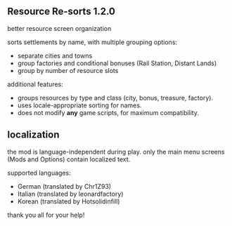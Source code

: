 ## Resource Re-sorts 1.2.0
better resource screen organization

sorts settlements by name, with multiple grouping options:
- separate cities and towns
- group factories and conditional bonuses (Rail Station, Distant Lands)
- group by number of resource slots

additional features:
- groups resources by type and class (city, bonus, treasure, factory).
- uses locale-appropriate sorting for names.
- does not modify **any** game scripts, for maximum compatibility.

## localization
the mod is language-independent during play.
only the main menu screens (Mods and Options) contain localized text.

supported languages:

- German (translated by Chr1Z93)
- Italian (translated by leonardfactory)
- Korean (translated by Hotsolidinfill)

thank you all for your help!
